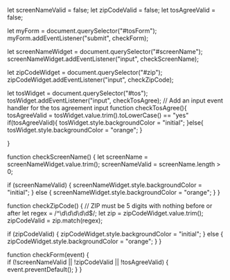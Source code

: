 let screenNameValid = false;
let zipCodeValid = false;
let tosAgreeValid = false;

let myForm = document.querySelector("#tosForm");
myForm.addEventListener("submit", checkForm);

let screenNameWidget = document.querySelector("#screenName");
screenNameWidget.addEventListener("input", checkScreenName);

let zipCodeWidget = document.querySelector("#zip");
zipCodeWidget.addEventListener("input", checkZipCode);

let tosWidget = document.querySelector("#tos");
tosWidget.addEventListener("input", checkTosAgree);
// Add an input event handler for the tos agreement input 
function checkTosAgree(){
tosAgreeValid = tosWidget.value.trim().toLowerCase() == "yes"
   if(tosAgreeValid){
      tosWidget.style.backgroundColor = "initial";
      }else{
         tosWidget.style.backgroundColor = "orange";
         }
   
   }

function checkScreenName() {
   let screenName = screenNameWidget.value.trim();
   screenNameValid = screenName.length > 0; 
   
   if (screenNameValid) {
      screenNameWidget.style.backgroundColor = "initial";
   }
   else {
      screenNameWidget.style.backgroundColor = "orange";
   }
}

function checkZipCode() {
   // ZIP must be 5 digits with nothing before or after
   let regex = /^\d\d\d\d\d$/;
   let zip = zipCodeWidget.value.trim();
   zipCodeValid = zip.match(regex);
   
   if (zipCodeValid) {
      zipCodeWidget.style.backgroundColor = "initial";
   }
   else {
      zipCodeWidget.style.backgroundColor = "orange";
   }
}

function checkForm(event) {   
   if (!screenNameValid || !zipCodeValid || !tosAgreeValid) {
      event.preventDefault();
   }
}